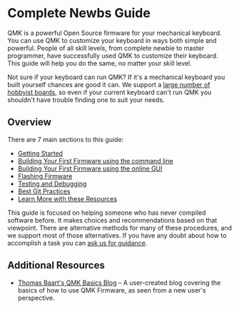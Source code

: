 # Complete Newbs Guide

QMK is a powerful Open Source firmware for your mechanical keyboard. You can use QMK to customize your keyboard in ways both simple and powerful. People of all skill levels, from complete newbie to master programmer, have successfully used QMK to customize their keyboard. This guide will help you do the same, no matter your skill level.

Not sure if your keyboard can run QMK? If it's a mechanical keyboard you built yourself chances are good it can. We support a [large number of hobbyist boards](http://qmk.fm/keyboards/), so even if your current keyboard can't run QMK you shouldn't have trouble finding one to suit your needs.

## Overview

There are 7 main sections to this guide:

* [Getting Started](newbs_getting_started.md)
* [Building Your First Firmware using the command line](newbs_building_firmware.md)
* [Building Your First Firmware using the online GUI](https://github.com/SamyPesse/qmk_firmware/tree/91c8a9314aed50d4220ce18e7f3f1e0476e44286/docs/newbs_building_firmware_configurator.md)
* [Flashing Firmware](newbs_flashing.md)
* [Testing and Debugging](newbs_testing_debugging.md)
* [Best Git Practices](newbs_git_best_practices/)
* [Learn More with these Resources](newbs_learn_more_resources.md)

This guide is focused on helping someone who has never compiled software before. It makes choices and recommendations based on that viewpoint. There are alternative methods for many of these procedures, and we support most of those alternatives. If you have any doubt about how to accomplish a task you can [ask us for guidance](../readme/getting_started_getting_help.md).

## Additional Resources

* [Thomas Baart's QMK Basics Blog](https://thomasbaart.nl/category/mechanical-keyboards/firmware/qmk/qmk-basics/) – A user-created blog covering the basics of how to use QMK Firmware, as seen from a new user's perspective.

